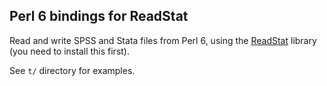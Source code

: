 Perl 6 bindings for ReadStat
--

Read and write SPSS and Stata files from Perl 6, using the
[ReadStat](https://github.com/WizardMac/ReadStat) library (you need to install
this first).

See `t/` directory for examples.
